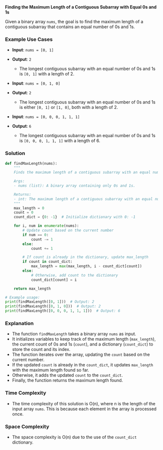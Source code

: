 **Finding the Maximum Length of a Contiguous Subarray with Equal 0s and 1s**

Given a binary array `nums`, the goal is to find the maximum length of a contiguous subarray that contains an equal number of 0s and 1s.

### Example Use Cases

- **Input**: `nums = [0, 1]`
- **Output**: `2`
  - The longest contiguous subarray with an equal number of 0s and 1s is `[0, 1]` with a length of 2.

- **Input**: `nums = [0, 1, 0]`
- **Output**: `2`
  - The longest contiguous subarray with an equal number of 0s and 1s is either `[0, 1]` or `[1, 0]`, both with a length of 2.

- **Input**: `nums = [0, 0, 0, 1, 1, 1]`
- **Output**: `6`
  - The longest contiguous subarray with an equal number of 0s and 1s is `[0, 0, 0, 1, 1, 1]` with a length of 6.

### Solution

```python
def findMaxLength(nums):
    """
    Finds the maximum length of a contiguous subarray with an equal number of 0s and 1s.

    Args:
    - nums (list): A binary array containing only 0s and 1s.

    Returns:
    - int: The maximum length of a contiguous subarray with an equal number of 0s and 1s.
    """
    max_length = 0
    count = 0
    count_dict = {0: -1}  # Initialize dictionary with 0: -1

    for i, num in enumerate(nums):
        # Update count based on the current number
        if num == 0:
            count -= 1
        else:
            count += 1

        # If count is already in the dictionary, update max_length
        if count in count_dict:
            max_length = max(max_length, i - count_dict[count])
        else:
            # Otherwise, add count to the dictionary
            count_dict[count] = i

    return max_length

# Example usage:
print(findMaxLength([0, 1]))  # Output: 2
print(findMaxLength([0, 1, 0]))  # Output: 2
print(findMaxLength([0, 0, 0, 1, 1, 1]))  # Output: 6
```

### Explanation

- The function `findMaxLength` takes a binary array `nums` as input.
- It initializes variables to keep track of the maximum length (`max_length`), the current count of 0s and 1s (`count`), and a dictionary (`count_dict`) to store the count and its index.
- The function iterates over the array, updating the `count` based on the current number.
- If the updated `count` is already in the `count_dict`, it updates `max_length` with the maximum length found so far.
- Otherwise, it adds the updated `count` to the `count_dict`.
- Finally, the function returns the maximum length found.

### Time Complexity

- The time complexity of this solution is O(n), where n is the length of the input array `nums`. This is because each element in the array is processed once.

### Space Complexity

- The space complexity is O(n) due to the use of the `count_dict` dictionary.